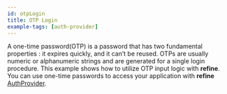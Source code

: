 ```yaml
---
id: otpLogin
title: OTP Login
example-tags: [auth-provider]
---
```


A one-time password(OTP) is a password that has two fundamental properties : it expires quickly, and it can’t be reused. OTPs are usually numeric or alphanumeric strings and are generated for a single login procedure. This example shows how to utilize OTP input logic with **refine**. You can use one-time passwords to access your application with **refine** [AuthProvider](/docs/core/providers/auth-provider/index).

<CodeSandboxExample path="auth-otp" />

